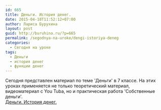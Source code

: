 ```yaml
---
id: 665
title: Деньги. История денег.
date: 2015-04-18T11:52:12+07:00
author: Лариса Бурухина
layout: post
guid: http://buruhina.ru/?p=665
permalink: /segodnya-na-uroke/dengi-istoriya-deneg
categories:
  - Сегодня на уроке
tags:
  - Деньги
  - история денег
  - функции денег
---
```

Сегодня представлен материал по теме 'Деньги' в 7 классе. На этих уроках применяется не только теоретический материал, видеоматериал с You Tuba, но и практическая работа 'Собственные деньги'.  
<a href="http://www.slideshare.net/viktorz1986/ss-47134764" target="_blank">Деньги. История денег.</a>